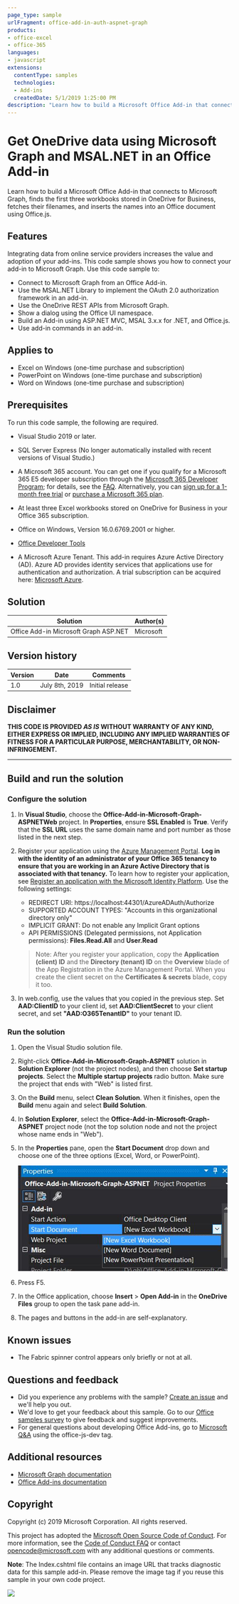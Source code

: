 ```yaml
---
page_type: sample
urlFragment: office-add-in-auth-aspnet-graph
products:
- office-excel
- office-365
languages:
- javascript
extensions:
  contentType: samples
  technologies:
  - Add-ins
  createdDate: 5/1/2019 1:25:00 PM
description: "Learn how to build a Microsoft Office Add-in that connects to Microsoft Graph, finds the first three workbooks stored in OneDrive for Business, fetches their filenames, and inserts the names into an Office document using Office.js."
---
```

# Get OneDrive data using Microsoft Graph and MSAL.NET in an Office Add-in

Learn how to build a Microsoft Office Add-in that connects to Microsoft Graph, finds the first three workbooks stored in OneDrive for Business, fetches their filenames, and inserts the names into an Office document using Office.js.

## Features

Integrating data from online service providers increases the value and adoption of your add-ins. This code sample shows you how to connect your add-in to Microsoft Graph. Use this code sample to:

* Connect to Microsoft Graph from an Office Add-in.
* Use the MSAL.NET Library to implement the OAuth 2.0 authorization framework in an add-in.
* Use the OneDrive REST APIs from Microsoft Graph.
* Show a dialog using the Office UI namespace.
* Build an Add-in using ASP.NET MVC, MSAL 3.x.x for .NET, and Office.js.
* Use add-in commands in an add-in.

## Applies to

* Excel on Windows (one-time purchase and subscription)
* PowerPoint on Windows (one-time purchase and subscription)
* Word on Windows (one-time purchase and subscription)

## Prerequisites

To run this code sample, the following are required.

* Visual Studio 2019 or later.

* SQL Server Express (No longer automatically installed with recent versions of Visual Studio.)

* A Microsoft 365 account. You can get one if you qualify for a Microsoft 365 E5 developer subscription through the [Microsoft 365 Developer Program](https://aka.ms/devprogramsignup); for details, see the [FAQ](/office/developer-program/microsoft-365-developer-program-faq#who-qualifies-for-a-microsoft-365-e5-developer-subscription-). Alternatively, you can [sign up for a 1-month free trial](https://www.microsoft.com/microsoft-365/try) or [purchase a Microsoft 365 plan](https://www.microsoft.com/microsoft-365/business/compare-all-microsoft-365-business-products-g).

* At least three Excel workbooks stored on OneDrive for Business in your Office 365 subscription.

* Office on Windows, Version 16.0.6769.2001 or higher.

* [Office Developer Tools](https://www.visualstudio.com/en-us/features/office-tools-vs.aspx)

* A Microsoft Azure Tenant. This add-in requires Azure Active Directory (AD). Azure AD provides identity services that applications use for authentication and authorization. A trial subscription can be acquired here: [Microsoft Azure](https://account.windowsazure.com/SignUp).

## Solution

Solution | Author(s)
---------|----------
Office Add-in Microsoft Graph ASP.NET | Microsoft

## Version history

Version  | Date | Comments
---------| -----| --------
1.0  | July 8th, 2019| Initial release

## Disclaimer

**THIS CODE IS PROVIDED *AS IS* WITHOUT WARRANTY OF ANY KIND, EITHER EXPRESS OR IMPLIED, INCLUDING ANY IMPLIED WARRANTIES OF FITNESS FOR A PARTICULAR PURPOSE, MERCHANTABILITY, OR NON-INFRINGEMENT.**

----------

## Build and run the solution

### Configure the solution

1. In **Visual Studio**, choose the **Office-Add-in-Microsoft-Graph-ASPNETWeb** project. In **Properties**, ensure **SSL Enabled** is **True**. Verify that the **SSL URL** uses the same domain name and port number as those listed in the next step.

1. Register your application using the [Azure Management Portal](https://manage.windowsazure.com). **Log in with the identity of an administrator of your Office 365 tenancy to ensure that you are working in an Azure Active Directory that is associated with that tenancy.** To learn how to register your application, see [Register an application with the Microsoft Identity Platform](https://learn.microsoft.com/graph/auth-register-app-v2). Use the following settings:

    * REDIRECT URI: https://localhost:44301/AzureADAuth/Authorize
    * SUPPORTED ACCOUNT TYPES: "Accounts in this organizational directory only"
    * IMPLICIT GRANT: Do not enable any Implicit Grant options
    * API PERMISSIONS (Delegated permissions, not Application permissions): **Files.Read.All** and **User.Read**

    > Note: After you register your application, copy the **Application (client) ID** and the **Directory (tenant) ID** on the **Overview** blade of the App Registration in the Azure Management Portal. When you create the client secret on the **Certificates & secrets** blade, copy it too. 

1. In web.config, use the values that you copied in the previous step. Set **AAD:ClientID** to your client id, set **AAD:ClientSecret** to your client secret, and set **"AAD:O365TenantID"** to your tenant ID.

### Run the solution

1. Open the Visual Studio solution file. 
1. Right-click **Office-Add-in-Microsoft-Graph-ASPNET** solution in **Solution Explorer** (not the project nodes), and then choose **Set startup projects**. Select the **Multiple startup projects** radio button. Make sure the project that ends with "Web" is listed first.
1. On the **Build** menu, select **Clean Solution**. When it finishes, open the **Build** menu again and select **Build Solution**.
1. In **Solution Explorer**, select the **Office-Add-in-Microsoft-Graph-ASPNET** project node (not the top solution node and not the project whose name ends in "Web").
1. In the **Properties** pane, open the **Start Document** drop down and choose one of the three options (Excel, Word, or PowerPoint).

    ![Choose the desired Office host application: Excel or PowerPoint or Word](images/SelectHost.JPG)

1. Press F5.
1. In the Office application, choose **Insert** > **Open Add-in** in the **OneDrive Files** group to open the task pane add-in.
1. The pages and buttons in the add-in are self-explanatory.

## Known issues

* The Fabric spinner control appears only briefly or not at all.

## Questions and feedback

* Did you experience any problems with the sample? [Create an issue](https://github.com/OfficeDev/Office-Add-in-samples/issues/new/choose) and we'll help you out.
* We'd love to get your feedback about this sample. Go to our [Office samples survey](https://aka.ms/OfficeSamplesSurvey) to give feedback and suggest improvements.
* For general questions about developing Office Add-ins, go to [Microsoft Q&A](https://learn.microsoft.com/answers/topics/office-js-dev.html) using the office-js-dev tag.

## Additional resources

* [Microsoft Graph documentation](https://learn.microsoft.com/graph/)
* [Office Add-ins documentation](https://learn.microsoft.com/office/dev/add-ins/overview/office-add-ins)

## Copyright

Copyright (c) 2019 Microsoft Corporation. All rights reserved.

This project has adopted the [Microsoft Open Source Code of Conduct](https://opensource.microsoft.com/codeofconduct/). For more information, see the [Code of Conduct FAQ](https://opensource.microsoft.com/codeofconduct/faq/) or contact [opencode@microsoft.com](mailto:opencode@microsoft.com) with any additional questions or comments.

**Note**: The Index.cshtml file contains an image URL that tracks diagnostic data for this sample add-in. Please remove the image tag if you reuse this sample in your own code project.

<img src="https://pnptelemetry.azurewebsites.net/pnp-officeaddins/auth/Office-Add-in-Microsoft-Graph-ASPNET" />
